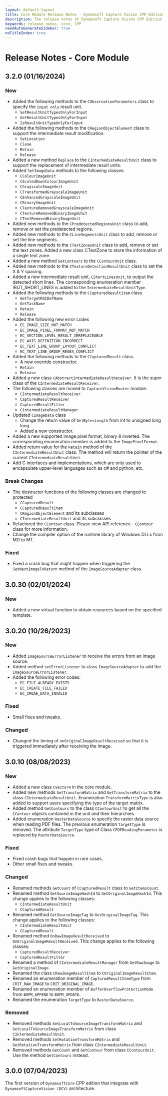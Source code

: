 ```yaml
---
layout: default-layout
title: Core Module Release Notes - Dynamsoft Capture Vision CPP Edition
description: The release notes of Dynamsoft Capture Vision CPP Edition.
keywords: release notes, core, CPP
needAutoGenerateSidebar: true
noTitleIndex: true
---
```


# Release Notes - Core Module

## 3.2.0 (01/16/2024)

### New

- Added the following methods to the `CObservationParameters` class to specify the `input only` result unit.
  - `SetResultUnitTypesOnlyForInput`
  - `GetResultUnitTypesOnlyForInput`
  - `IsResultUnitTypeOnlyForInput`
- Added the following methods to the `CRegionObjectElement` class to support the intermediate result modification.
  - `SetLocation`
  - `Clone`
  - `Retain`
  - `Release`
- Added a new method `Replace` to the `CIntermediateResultUnit` class to support the replacement of intermediate result units.
- Added `SetImageData` methods to the following classes:
  - `CColourImageUnit`
  - `CScaledDownColourImageUnit`
  - `CGrayscaleImageUnit`
  - `CTransformedGrayscaleImageUnit`
  - `CEnhancedGrayscaleImageUnit`
  - `CBinaryImageUnit`
  - `CTextureRemovedGrayscaleImageUnit`
  - `CTextureRemovedBinaryImageUnit`
  - `CTextRemovedBinaryImageUnit`
- Added new methods to the `CPredetectedRegionsUnit` class to add, remove or set the predetected regions.
- Added new methods to the `CLineSegmentsUnit` class to add, remove or set the line segments.
- Added new methods to the `CTextZonesUnit` class to add, remove or set the text zones. Added a new class CTextZone to store the information of a single text zone.
- Added a new method `SetContours` to the `CContourUnit` class.
- Added new methods to the `CTextureDetectionResultUnit` class to set the X & Y spacing.
- Added a new intermediate result unit, `CShortLinesUnit`, to output the detected short lines. The corresponding enumeration member IRUT_SHORT_LINES is added to the `IntermediateResultUnitType`.
- Added the following methods to the `CCapturedResultItem` class
  - `GetTargetROIDefName`
  - `GetTaskName`
  - `Retain`
  - `Release`
- Added the following new error codes
  - `EC_IMAGE_SIZE_NOT_MATCH`
  - `EC_IMAGE_PIXEL_FORMAT_NOT_MATCH`
  - `EC_SECTION_LEVEL_RESULT_IRREPLACEABLE`
  - `EC_AXIS_DEFINITION_INCORRECT`
  - `EC_TEXT_LINE_GROUP_LAYOUT_CONFLICT`
  - `EC_TEXT_LINE_GROUP_REGEX_CONFLICT`
- Added the following methods to the `CCapturedResult` class.
  - A new override constructor.
  - `Retain`
  - `Release`
- Added a new class `CAbstractIntermediateResultReceiver`. It is the super class of the `CIntermediateResultReceiver`.
- The following classes are moved to `CaptureVisionRouter` module:
  - `CIntermediateResultReceiver`
  - `CapturedResultReceiver`
  - `CapturedResultFilter`
  - `CintermediateResultManager`
- Updated `CImageData` class
  - Change the return value of `GetBytesLength` from int to unsigned long long.
  - Added a new constructor.
- Added a new supported image pixel format, binary 8 inverted. The corresponding enumeration member is added to the `ImagePixelFormat`.
- Added return value for the `Retain` method of the `CIntermediateResultUnit` class. The method will return the pointer of the current `CIntermediateResultUnit`.
- Add C interfaces and implementations, which are only used to encapsulate upper-level languages such as c# and python, etc.

### Break Changes

- The destructor functions of the following classes are changed to protected
  - `CCapturedResult`
  - `CCapturedResultItem`
  - `CRegionObjectElement` and its subclasses
  - `CIntermediateResultUnit` and its subclasses
- Refactored the `CContour` class. Please view API reference - `CContour` class for more information.
- Change the compiler option of the runtime library of Windows DLLs from MD to MT.

### Fixed

- Fixed a crash bug that might happen when triggering the `SetNextImageToReturn` method of the `ImageSourceAdapter` class.

## 3.0.30 (02/01/2024)

### New

- Added a new virtual function to obtain resources based on the specified template.

## 3.0.20 (10/26/2023)

### New

- Added `ImageSourceErrorListener` to receive the errors from an image source.
- Added method `setErrorListener` to class `ImageSourceAdapter` to add the `ImageSourceErrorListener`.
- Added the following error codes:
  - `EC_FILE_ALREADY_EXISTS`
  - `EC_CREATE_FILE_FAILED`
  - `EC_IMGAE_DATA_INVALID`

### Fixed

- Small fixes and tweaks.

### Changed

- Changed the timing of `onOriginalImageResultReceived` so that it is triggered immediately after receiving the image.

## 3.0.10 (08/08/2023)

### New

- Added a new class `CVector4` in the core module.
- Added new methods `SetTransformMatrix` and `GetTransformMatrix` to the class `CIntermediateResultUnit`. Enumeration `TransformMatrixType` is also added to support users specifying the type of the target matrix.
- Added method `GetContours` to the class `CContourUnit` to get all the `CContour` objects contained in the unit and their hierarchies.
- Added enumeration `RasterDataSource` to specify the raster data source when reading PDF files. The previous enumeration `TargetType` is removed. The attribute `TargetType` type of Class `CPDFReadingParameter` is replaced by `RasterDataSource`.

### Fixed

- Fixed crash bugs that happen in rare cases.
- Other small fixes and tweaks.

### Changed

- Renamed methods `GetCount` of `CCapturedResult` class to `GetItemsCount`.
- Renamed method `GetSourceImageHashId` to `GetOriginalImageHashId`. This change applies to the following classes:
  - `CIntermediateResultUnit`
  - `CCapturedResult`
- Renamed method `GetSourceImageTag` to `GetOriginalImageTag`. This change applies to the following classes:
  - `CIntermediateResultUnit`
  - `CCapturedResult`
- Renamed method `OnRawImageResultReceived` to `OnOriginalImageResultReceived`. This change applies to the following classes:
  - `CapturedResultReceiver`
  - `CapturedResultFilter`
- Renamed a method of `CIntermediateResultManager` from `GetRawImage` to `GetOriginalImage`.
- Renamed the class `CRawImageResultItem` to `COriginalImageResultItem`.
- Renamed an enumeration member of `CapturedResultItemType` from `CRIT_RAW_IMAGE` to `CRIT_ORIGINAL_IMAGE`.
- Renamed an enumeration member of `BufferOverflowProtectionMode` from `BOPM_APPEND` to `BOPM_UPDATE`.
- Renamed the enumeration `TargetType` to `RasterDataSource`.

### Removed

- Removed methods `SetLocalToSourceImageTransformMatrix` and `GetLocalToSourceImageTransformMatrix` from class `CIntermediateResultUnit`.
- Removed methods `SetRotationTransformMatrix` and `GetRotationTransformMatrix` from class `CIntermediateResultUnit`.
- Removed methods `GetCount` and `GetContour` from class `CContourUnit`. Use the method `GetContours` instead.

## 3.0.0 (07/04/2023)

The first version of `DynamsoftCore` CPP edition that integrate with `DynamsoftCaptureVision (DCV)` architecture.
